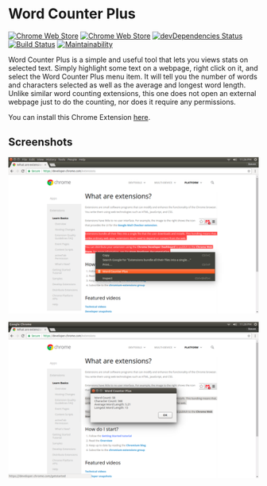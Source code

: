 # Word Counter Plus

[![Chrome Web Store](https://img.shields.io/chrome-web-store/d/fpjegfbcdijjfkceenlfoehpcakfgldj.svg)](https://chrome.google.com/webstore/detail/fpjegfbcdijjfkceenlfoehpcakfgldj)
[![Chrome Web Store](https://img.shields.io/chrome-web-store/stars/fpjegfbcdijjfkceenlfoehpcakfgldj.svg)](https://chrome.google.com/webstore/detail/fpjegfbcdijjfkceenlfoehpcakfgldj/reviews)
[![devDependencies Status](https://david-dm.org/Steven-Roberts/Word-Counter-Plus/dev-status.svg)](https://david-dm.org/Steven-Roberts/Word-Counter-Plus?type=dev)
[![Build Status](https://travis-ci.org/Steven-Roberts/Word-Counter-Plus.svg?branch=master)](https://travis-ci.org/Steven-Roberts/Word-Counter-Plus)
[![Maintainability](https://api.codeclimate.com/v1/badges/344cd39bb99963035c3f/maintainability)](https://codeclimate.com/github/Steven-Roberts/Word-Counter-Plus/maintainability)

Word Counter Plus is a simple and useful tool that lets you views stats on
selected text. Simply highlight some text on a webpage, right click on it, and
select the Word Counter Plus menu item. It will tell you the number of words and
characters selected as well as the average and longest word length. Unlike
similar word counting extensions, this one does not open an external webpage
just to do the counting, nor does it require any permissions.

You can install this Chrome Extension  [here](https://chrome.google.com/webstore/detail/fpjegfbcdijjfkceenlfoehpcakfgldj).

## Screenshots

![Screenshot 1](branding/menu.png)

![Screenshot 2](branding/alert.png)
